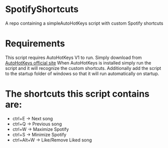 # SpotifyShortcuts
A repo containing a simpleAutoHotKeys script with custom Spotify shortcuts
# Requirements
This script requires AutoHotKeys V1 to run. Simply download from [AutoHotKeys official site](https://www.autohotkey.com/download/) When AutoHotKeys is installed simply run the script and it will recognize the custom shortcuts. Additionally add the script to the startup folder of windows so that it will run automatically on startup.
# The shortcuts this script contains are:
- ctrl+E -> Next song
- ctrl+Q -> Previous song
- ctrl+W -> Maximize Spotify
- ctrl+S -> Minimize Spotify
- ctrl+Alt+W -> Like/Remove Liked song
